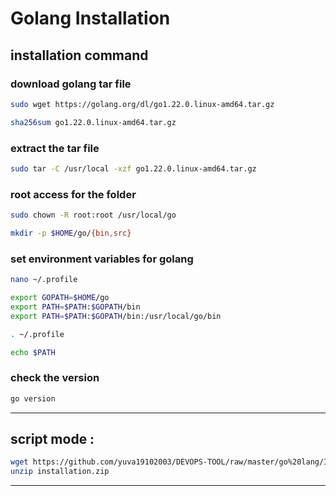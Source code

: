 
 # Golang Installation 

## installation command

### download golang tar file

 ```bash
sudo wget https://golang.org/dl/go1.22.0.linux-amd64.tar.gz

 ```

 ```bash
sha256sum go1.22.0.linux-amd64.tar.gz

 ```
### extract the tar file

 ```bash
sudo tar -C /usr/local -xzf go1.22.0.linux-amd64.tar.gz

 ```
### root access for the folder

 ```bash
sudo chown -R root:root /usr/local/go

 ```

 ```bash
mkdir -p $HOME/go/{bin,src}

 ```
### set environment variables for golang

 ```bash
nano ~/.profile
 ```

 ```bash
export GOPATH=$HOME/go
export PATH=$PATH:$GOPATH/bin
export PATH=$PATH:$GOPATH/bin:/usr/local/go/bin
 ```

 ```bash
. ~/.profile
 ```

 ```bash
echo $PATH
 ```
### check the version 

 ```bash
go version
 ```
----
 
## script mode :


```bash
wget https://github.com/yuva19102003/DEVOPS-TOOL/raw/master/go%20lang/INSTALLATION/installation.zip
unzip installation.zip 

 ```

----

